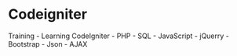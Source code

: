 # Codeigniter
Training - Learning CodeIgniter - PHP - SQL - JavaScript - jQuerry - Bootstrap - Json - AJAX
